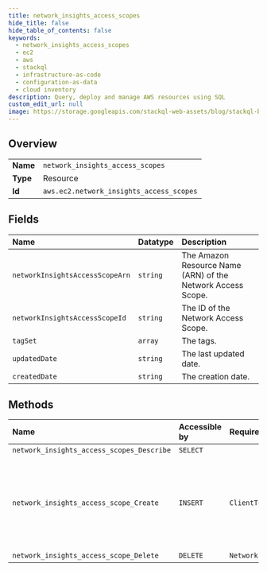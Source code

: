 ```yaml
---
title: network_insights_access_scopes
hide_title: false
hide_table_of_contents: false
keywords:
  - network_insights_access_scopes
  - ec2
  - aws    
  - stackql
  - infrastructure-as-code
  - configuration-as-data
  - cloud inventory
description: Query, deploy and manage AWS resources using SQL
custom_edit_url: null
image: https://storage.googleapis.com/stackql-web-assets/blog/stackql-blog-post-featured-image.png
---
```

  
    

## Overview
<table><tbody>
<tr><td><b>Name</b></td><td><code>network_insights_access_scopes</code></td></tr>
<tr><td><b>Type</b></td><td>Resource</td></tr>
<tr><td><b>Id</b></td><td><code>aws.ec2.network_insights_access_scopes</code></td></tr>
</tbody></table>

## Fields
| Name | Datatype | Description |
|:-----|:---------|:------------|
| `networkInsightsAccessScopeArn` | `string` | The Amazon Resource Name (ARN) of the Network Access Scope. |
| `networkInsightsAccessScopeId` | `string` | The ID of the Network Access Scope. |
| `tagSet` | `array` | The tags. |
| `updatedDate` | `string` | The last updated date. |
| `createdDate` | `string` | The creation date. |
## Methods
| Name | Accessible by | Required Params | Description |
|:-----|:--------------|:----------------|:------------|
| `network_insights_access_scopes_Describe` | `SELECT` |  | Describes the specified Network Access Scopes. |
| `network_insights_access_scope_Create` | `INSERT` | `ClientToken` | &lt;p&gt;Creates a Network Access Scope.&lt;/p&gt; &lt;p&gt;Amazon Web Services Network Access Analyzer enables cloud networking and cloud operations teams to verify that their networks on Amazon Web Services conform to their network security and governance objectives. For more information, see the &lt;a href="https://docs.aws.amazon.com/vpc/latest/network-access-analyzer/"&gt;Amazon Web Services Network Access Analyzer Guide&lt;/a&gt;.&lt;/p&gt; |
| `network_insights_access_scope_Delete` | `DELETE` | `NetworkInsightsAccessScopeId` | Deletes the specified Network Access Scope. |
